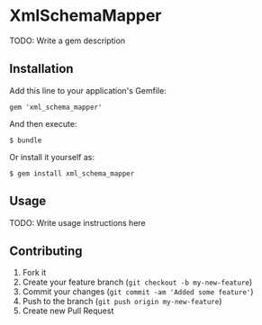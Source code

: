 # XmlSchemaMapper

TODO: Write a gem description

## Installation

Add this line to your application's Gemfile:

    gem 'xml_schema_mapper'

And then execute:

    $ bundle

Or install it yourself as:

    $ gem install xml_schema_mapper

## Usage

TODO: Write usage instructions here

## Contributing

1. Fork it
2. Create your feature branch (`git checkout -b my-new-feature`)
3. Commit your changes (`git commit -am 'Added some feature'`)
4. Push to the branch (`git push origin my-new-feature`)
5. Create new Pull Request
